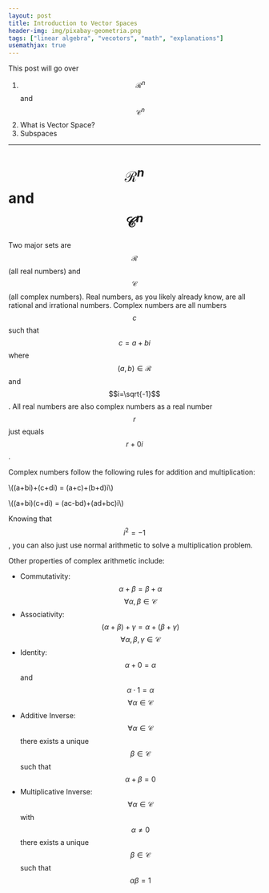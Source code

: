 ```yaml
---
layout: post
title: Introduction to Vector Spaces
header-img: img/pixabay-geometria.png
tags: ["linear algebra", "vecotors", "math", "explanations"]
usemathjax: true
---
```


<!-- This page will go over an introduction to vector spaces. For more on vector spaces see the following posts:

Finite Dimensional Vector Spaces [In Progress]

The Vector Space of Linear Maps [In Progress]

Isomorphic Vector Spaces [In Progess] -->


This post will go over

1. $$\mathcal{R}^n$$ and $$\mathcal{C}^n$$
2. What is Vector Space?
3. Subspaces

---
#  $$\mathcal{R}^n$$ and $$\mathcal{C}^n$$

Two major sets are $$\mathcal{R}$$ (all real numbers) and $$\mathcal{C}$$ (all complex numbers). Real numbers, as you likely already know, are all rational and irrational numbers. Complex numbers are all numbers $$c$$ such that $$c=a+bi$$ where $$(a,b)\in\mathcal{R}$$ and $$i=\sqrt{-1}$$. All real numbers are also complex numbers as a real number $$r$$ just equals $$r+0i$$.

Complex numbers follow the following rules for addition and multiplication:

\\((a+bi)+(c+di) = (a+c)+(b+d)i\\)

\\((a+bi)(c+di) = (ac-bd)+(ad+bc)i\\)

Knowing that $$i^2=-1$$, you can also just use normal arithmetic to solve a multiplication problem.

Other properties of complex arithmetic include:

- Commutativity: $$\alpha + \beta = \beta + \alpha $$ $$\forall \alpha, \beta\in\mathcal{C}$$
- Associativity: $$(\alpha + \beta) + \gamma = \alpha + (\beta + \gamma)$$ $$\forall \alpha, \beta,\gamma\in\mathcal{C}$$
- Identity: $$\alpha + 0 = \alpha$$ and $$\alpha\cdot 1 = \alpha$$ $$\forall \alpha\in\mathcal{C}$$
- Additive Inverse: $$\forall\alpha\in\mathcal{C}$$ there exists a unique $$\beta\in\mathcal{C}$$ such that $$\alpha + \beta = 0$$
- Multiplicative Inverse: $$\forall\alpha\in\mathcal{C}$$ with $$\alpha\neq 0$$ there exists a unique $$\beta\in\mathcal{C}$$ such that $$\alpha\beta = 1$$
